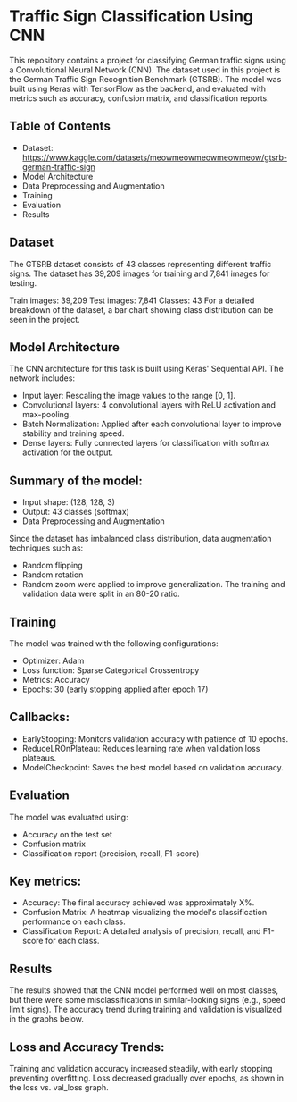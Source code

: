 # **Traffic Sign Classification Using CNN**

This repository contains a project for classifying German traffic signs using a Convolutional Neural Network (CNN). The dataset used in this project is the German Traffic Sign Recognition Benchmark (GTSRB). The model was built using Keras with TensorFlow as the backend, and evaluated with metrics such as accuracy, confusion matrix, and classification reports.

## Table of Contents
- Dataset: https://www.kaggle.com/datasets/meowmeowmeowmeowmeow/gtsrb-german-traffic-sign
- Model Architecture
- Data Preprocessing and Augmentation
- Training
- Evaluation
- Results

## Dataset
The GTSRB dataset consists of 43 classes representing different traffic signs. The dataset has 39,209 images for training and 7,841 images for testing.

Train images: 39,209
Test images: 7,841
Classes: 43
For a detailed breakdown of the dataset, a bar chart showing class distribution can be seen in the project.

## Model Architecture
The CNN architecture for this task is built using Keras' Sequential API. The network includes:

- Input layer: Rescaling the image values to the range [0, 1].
- Convolutional layers: 4 convolutional layers with ReLU activation and max-pooling.
- Batch Normalization: Applied after each convolutional layer to improve stability and training speed.
- Dense layers: Fully connected layers for classification with softmax activation for the output.

## Summary of the model:
- Input shape: (128, 128, 3)
- Output: 43 classes (softmax)
- Data Preprocessing and Augmentation

Since the dataset has imbalanced class distribution, data augmentation techniques such as:
- Random flipping
- Random rotation
- Random zoom were applied to improve generalization. The training and validation data were split in an 80-20 ratio.

## Training
The model was trained with the following configurations:

- Optimizer: Adam
- Loss function: Sparse Categorical Crossentropy
- Metrics: Accuracy
- Epochs: 30 (early stopping applied after epoch 17)

## Callbacks:
- EarlyStopping: Monitors validation accuracy with patience of 10 epochs.
- ReduceLROnPlateau: Reduces learning rate when validation loss plateaus.
- ModelCheckpoint: Saves the best model based on validation accuracy.

## Evaluation
The model was evaluated using:

- Accuracy on the test set
- Confusion matrix
- Classification report (precision, recall, F1-score)

## Key metrics:
- Accuracy: The final accuracy achieved was approximately X%.
- Confusion Matrix: A heatmap visualizing the model's classification performance on each class.
- Classification Report: A detailed analysis of precision, recall, and F1-score for each class.

## Results
The results showed that the CNN model performed well on most classes, but there were some misclassifications in similar-looking signs (e.g., speed limit signs). The accuracy trend during training and validation is visualized in the graphs below.

## Loss and Accuracy Trends:
Training and validation accuracy increased steadily, with early stopping preventing overfitting.
Loss decreased gradually over epochs, as shown in the loss vs. val_loss graph.
